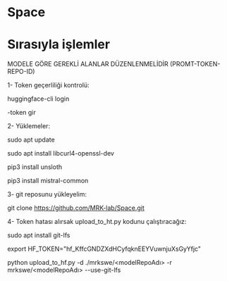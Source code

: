 # Space


# Sırasıyla işlemler

MODELE GÖRE GEREKLİ ALANLAR DÜZENLENMELİDİR (PROMT-TOKEN-REPO-ID)

1- Token geçerliliği kontrolü:

huggingface-cli login

-token gir


2- Yüklemeler:

sudo apt update

sudo apt install libcurl4-openssl-dev

pip3 install unsloth

pip3 install mistral-common


3- git reposunu yükleyelim:

git clone https://github.com/MRK-lab/Space.git


4- Token hatası alırsak upload_to_ht.py kodunu çalıştıracağız:

sudo apt install git-lfs

export HF_TOKEN="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"

python upload_to_hf.py -d ./mrkswe/<modelRepoAdı> -r mrkswe/<modelRepoAdı> --use-git-lfs
